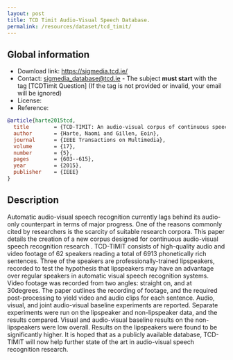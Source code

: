 ```yaml
---
layout: post
title: TCD Timit Audio-Visual Speech Database.
permalink: /resources/dataset/tcd_timit/
---
```


## Global information

  - Download link: <https://sigmedia.tcd.ie/>
  - Contact: [sigmedia_database@tcd.ie](mailto:sigmediag_database@tcd.ie) - The subject **must start** with the tag [TCDTimit Question] (If the tag is not provided or invalid, your email will be ignored)
  - License:
  - Reference:

```bibtex
@article{harte2015tcd,
  title        = {TCD-TIMIT: An audio-visual corpus of continuous speech},
  author       = {Harte, Naomi and Gillen, Eoin},
  journal      = {IEEE Transactions on Multimedia},
  volume       = {17},
  number       = {5},
  pages        = {603--615},
  year         = {2015},
  publisher    = {IEEE}
}
```

## Description

Automatic audio-visual speech recognition currently lags behind its audio-only counterpart in terms of major progress. One of the reasons commonly cited by researchers is the scarcity of suitable research corpora. This paper details the creation of a new corpus designed for continuous audio-visual speech recognition research . TCD-TIMIT consists of high-quality audio and video footage of 62 speakers reading a total of 6913 phonetically rich sentences. Three of the speakers are professionally-trained lipspeakers, recorded to test the hypothesis that lipspeakers may have an advantage over regular speakers in automatic visual speech recognition systems. Video footage was recorded from two angles: straight on, and at 30degrees. The paper outlines the recording of footage, and the required post-processing to yield video and audio clips for each sentence. Audio, visual, and joint audio-visual baseline experiments are reported. Separate experiments were run on the lipspeaker and non-lipspeaker data, and the results compared. Visual and audio-visual baseline results on the non-lipspeakers were low overall. Results on the lipspeakers were found to be significantly higher. It is hoped that as a publicly available database, TCD-TIMIT will now help further state of the art in audio-visual speech recognition research.

